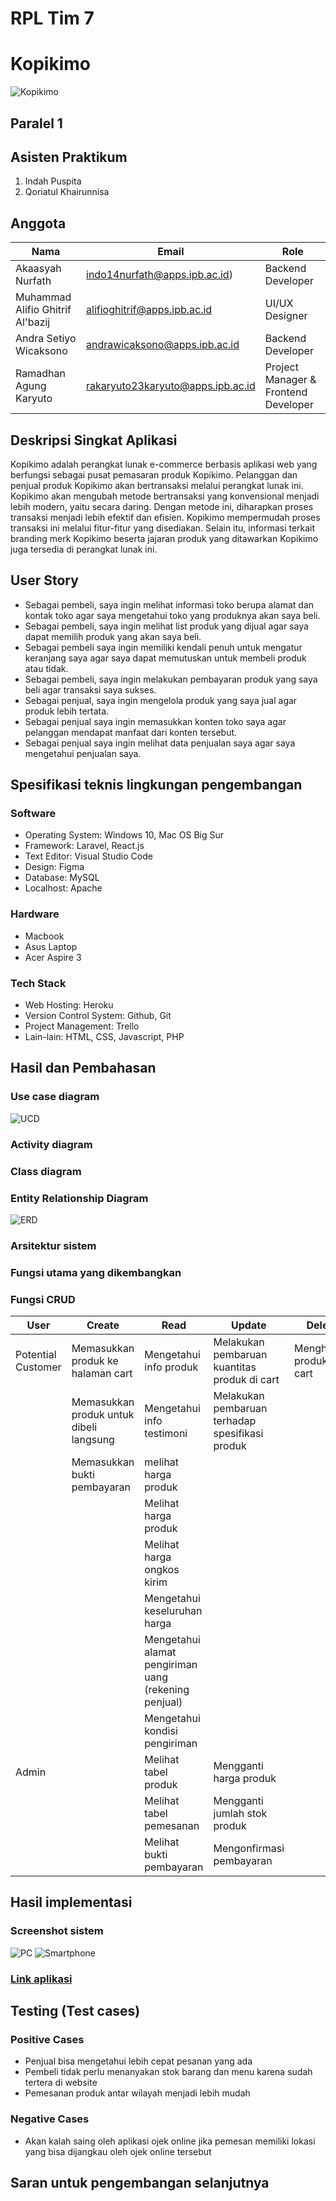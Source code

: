 # RPL Tim 7

# Kopikimo
![Kopikimo](https://github.com/rakaryuto/RPL-Team7/blob/master/public/asset/logo-brand.svg)

## Paralel 1

## Asisten Praktikum
1. Indah Puspita
2. Qoriatul Khairunnisa

## Anggota
| Nama | Email | Role |
| ---- | ----- | ---- |
| Akaasyah Nurfath | indo14nurfath@apps.ipb.ac.id) | Backend Developer|
| Muhammad Alifio Ghitrif Al'bazij | alifioghitrif@apps.ipb.ac.id | UI/UX Designer |
| Andra Setiyo Wicaksono | andrawicaksono@apps.ipb.ac.id | Backend Developer |
| Ramadhan Agung Karyuto | rakaryuto23karyuto@apps.ipb.ac.id | Project Manager & Frontend Developer |

## Deskripsi Singkat Aplikasi
   Kopikimo adalah perangkat lunak e-commerce berbasis aplikasi web yang berfungsi sebagai pusat pemasaran produk Kopikimo. Pelanggan dan penjual produk Kopikimo akan bertransaksi melalui perangkat lunak ini. Kopikimo akan mengubah metode bertransaksi yang konvensional menjadi lebih modern, yaitu secara daring. Dengan metode ini, diharapkan proses transaksi menjadi lebih efektif dan efisien. Kopikimo mempermudah proses transaksi ini melalui fitur-fitur yang disediakan. Selain itu, informasi terkait branding merk Kopikimo beserta jajaran produk yang ditawarkan Kopikimo juga tersedia di perangkat lunak ini. 


## User Story
- Sebagai pembeli, saya ingin melihat informasi toko berupa alamat dan kontak toko agar saya mengetahui toko yang produknya akan saya beli.
- Sebagai pembeli, saya ingin melihat list produk yang dijual agar saya dapat memilih produk yang akan saya beli.
- Sebagai pembeli saya ingin memiliki kendali penuh untuk mengatur keranjang saya agar saya dapat memutuskan untuk membeli produk atau tidak.
- Sebagai pembeli, saya ingin melakukan pembayaran produk yang saya beli agar transaksi saya sukses.
- Sebagai penjual, saya ingin mengelola produk yang saya jual agar produk lebih tertata.
- Sebagai penjual saya ingin memasukkan konten toko saya agar pelanggan mendapat manfaat dari konten tersebut.
- Sebagai penjual saya ingin melihat data penjualan saya agar saya mengetahui penjualan saya.

## Spesifikasi teknis lingkungan pengembangan
### Software
- Operating System: Windows 10, Mac OS Big Sur
- Framework: Laravel, React.js
- Text Editor: Visual Studio Code
- Design: Figma
- Database: MySQL
- Localhost: Apache

### Hardware
- Macbook
- Asus Laptop
- Acer Aspire 3

### Tech Stack
- Web Hosting: Heroku
- Version Control System: Github, Git
- Project Management: Trello
- Lain-lain: HTML, CSS, Javascript, PHP

## Hasil dan Pembahasan
### Use case diagram
![UCD](https://github.com/rakaryuto/RPL-Team7/blob/master/images/Untitled%20Diagram-Page-1%20(3).png)
### Activity diagram
### Class diagram
### Entity Relationship Diagram
![ERD](https://github.com/rakaryuto/RPL-Team7/blob/master/images/messageImage_1620012973058.jpg)
### Arsitektur sistem
### Fungsi utama yang dikembangkan
### Fungsi CRUD
| User | Create | Read | Update | Delete |
| ---- | ------ | ---- | ------ | ------ |
| Potential Customer | Memasukkan produk ke halaman cart | Mengetahui info produk | Melakukan pembaruan kuantitas produk di cart | Menghapus produk di cart |
| | Memasukkan produk untuk dibeli langsung | Mengetahui info testimoni | Melakukan pembaruan terhadap spesifikasi produk | |
| | Memasukkan bukti pembayaran | melihat harga produk | | |
| | | Melihat harga produk | | |
| | | Melihat harga ongkos kirim | | |
| | | Mengetahui keseluruhan harga | | |
| | | Mengetahui alamat pengiriman uang (rekening penjual) | | |
| | | Mengetahui kondisi pengiriman | | |
| Admin | | Melihat tabel produk | Mengganti harga produk | |
| | | Melihat tabel pemesanan | Mengganti jumlah stok produk | |
| | | Melihat bukti pembayaran | Mengonfirmasi pembayaran | |


## Hasil implementasi
### Screenshot sistem
![PC](https://github.com/rakaryuto/RPL-Team7/blob/master/images/Screenshot%20(297).png)
![Smartphone](https://github.com/rakaryuto/RPL-Team7/blob/master/images/Screenshot_2021-06-07-11-08-46-545_com.android.chrome.jpg)
### [Link aplikasi](http://fathomless-fortress-50783.herokuapp.com)

## Testing (Test cases)
### Positive Cases
- Penjual bisa mengetahui lebih cepat pesanan yang ada
- Pembeli tidak perlu menanyakan stok barang dan menu karena sudah tertera di website
- Pemesanan produk antar wilayah menjadi lebih mudah

### Negative Cases
- Akan kalah saing oleh aplikasi ojek online jika pemesan memiliki lokasi yang bisa dijangkau oleh ojek online tersebut

## Saran untuk pengembangan selanjutnya
